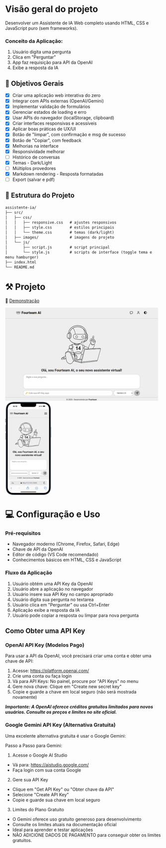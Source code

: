 # Visão geral do projeto

Desenvolver um Assistente de IA Web completo usando HTML, CSS e JavaScript puro (sem frameworks).

### Conceito da Aplicação:

1. Usuário digita uma pergunta
2. Clica em "Perguntar"
3. App faz requisição para API da OpenAI
4. Exibe a resposta da IA

## 🎯 Objetivos Gerais

- [x] Criar uma aplicação web interativa do zero
- [x] Integrar com APIs externas (OpenAI/Gemini)
- [x] Implementar validação de formulários
- [x] Gerenciar estados de loading e erro
- [x] Usar APIs do navegador (localStorage, clipboard)
- [x] Criar interfaces responsivas e acessíveis
- [x] Aplicar boas práticas de UX/UI
- [x] Botão de "limpar", com confirmação e msg de sucesso
- [x] Botão de "Copiar", com feedback
- [x] Melhorias na interface
- [x] Responsividade melhorar
- [ ] Histórico de conversas
- [x] Temas - Dark/Light
- [ ] Múltiplos provedores
- [x] Markdown rendering - Resposta formatadas
- [ ] Export (salvar e pdf)

## 🧱 Estrutura do Projeto

```
assistente-ia/
├── src/
│   ├── css/
│   │   ├── responsive.css   # ajustes responsivos
│   │   ├── style.css        # estilos principais
│   │   └── theme.css        # temas (dark/light)
│   ├── images/              # imagens do projeto
│   └── js/
│       ├── script.js        # script principal
│       └── style.js         # scripts de interface (toggle tema e menu hamburger)
├── index.html
└── README.md

```

# ⚒️ Projeto

🎥 [Demonstração](https://www.youtube.com/watch?v=F374Uh_66IE)

<img src="./assistente-ia/src/images/print2.png" alt="Print tela pc" height="300"/>
<img src="./assistente-ia/src/images/print.png" alt="Print mobile" height="300"/>

# 💻 Configuração e Uso

### Pré-requisitos

- Navegador moderno (Chrome, Firefox, Safari, Edge)
- Chave de API da OpenAI
- Editor de código (VS Code recomendado)
- Conhecimentos básicos em HTML, CSS e JavaScript

### Fluxo da Aplicação

1. Usuário obtém uma API Key da OpenAI
2. Usuário abre a aplicação no navegador
3. Usuário insere sua API Key no campo apropriado
4. Usuário digita sua pergunta no textarea
5. Usuário clica em "Perguntar" ou usa Ctrl+Enter
6. Aplicação exibe a resposta da IA
7. Usuário pode copiar a resposta ou limpar para nova pergunta

## Como Obter uma API Key

### OpenAI API Key (Modelos Pago)

Para usar a API da OpenAI, você precisará criar uma conta e obter uma chave de API:

1. Acesse: https://platform.openai.com/
2. Crie uma conta ou faça login
3. Vá para API Keys: No painel, procure por "API Keys" no menu
4. Gere nova chave: Clique em "Create new secret key"
5. Copie e guarde a chave em local seguro (não será mostrada novamente)

**_Importante: A OpenAI oferece créditos gratuitos limitados para novos usuários. Consulte os preços e limites no site oficial._**

### Google Gemini API Key (Alternativa Gratuita)

Uma excelente alternativa gratuita é usar o Google Gemini:

Passo a Passo para Gemini:

1. Acesse o Google AI Studio

- Vá para: https://aistudio.google.com/
- Faça login com sua conta Google

2. Gere sua API Key

- Clique em "Get API Key" ou "Obter chave da API"
- Selecione "Create API Key"
- Copie e guarde sua chave em local seguro

3. Limites do Plano Gratuito

- O Gemini oferece uso gratuito generoso para desenvolvimento
- Consulte os limites atuais na documentação oficial
- Ideal para aprender e testar aplicações
- NÃO ADICIONE DADOS DE PAGAMENTO para conseguir obter os limites gratuitos.
